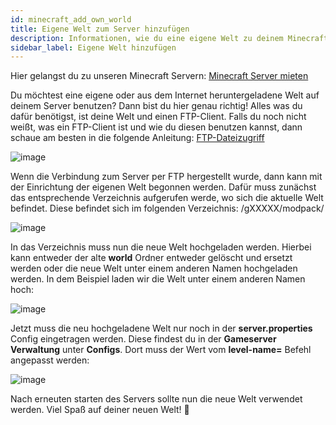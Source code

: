```yaml
---
id: minecraft_add_own_world
title: Eigene Welt zum Server hinzufügen
description: Informationen, wie du eine eigene Welt zu deinem Minecraft-Server von ZAP-Hosting hinzufügen kannst - ZAP-Hosting.com Dokumentationen
sidebar_label: Eigene Welt hinzufügen
---
```


Hier gelangst du zu unseren Minecraft Servern: [Minecraft Server mieten](https://zap-hosting.com/de/minecraft-server-mieten/)

Du möchtest eine eigene oder aus dem Internet heruntergeladene Welt auf deinem Server benutzen? Dann bist du hier genau richtig! Alles was du dafür benötigst, ist deine Welt und einen FTP-Client. Falls du noch nicht weißt, was ein FTP-Client ist und wie du diesen benutzen kannst, dann schaue am besten in die folgende Anleitung: [FTP-Dateizugriff](https://zap-hosting.com/guides/docs/de/minecraft_add_own_world/)

![image](https://user-images.githubusercontent.com/13604413/159177625-7973671f-19a8-4867-ad10-e41bf04a4ab3.png)



Wenn die Verbindung zum Server per FTP hergestellt wurde, dann kann mit der Einrichtung der eigenen Welt begonnen werden. Dafür muss zunächst das entsprechende Verzeichnis aufgerufen werde, wo sich die aktuelle Welt befindet. Diese befindet sich im folgenden Verzeichnis: /gXXXXX/modpack/


![image](https://user-images.githubusercontent.com/13604413/159177628-ac6d55dc-e4ed-4746-93bd-5c416289d35a.png)

In das Verzeichnis muss nun die neue Welt hochgeladen werden. Hierbei kann entweder der alte **world** Ordner entweder gelöscht und ersetzt werden oder die neue Welt unter einem anderen Namen hochgeladen werden. In dem Beispiel laden wir die Welt unter einem anderen Namen hoch:

![image](https://user-images.githubusercontent.com/13604413/159177630-97982a29-6ec7-4014-bd10-81c2e2585630.png)

Jetzt muss die neu hochgeladene Welt nur noch in der **server.properties** Config eingetragen werden. Diese findest du in der **Gameserver Verwaltung** unter **Configs**. Dort muss der Wert vom **level-name=** Befehl angepasst werden:

![image](https://user-images.githubusercontent.com/13604413/159177632-6d0d181d-ce56-4257-886b-e1e75367abcd.png)


Nach erneuten starten des Servers sollte nun die neue Welt verwendet werden. Viel Spaß auf deiner neuen Welt! 🙂

